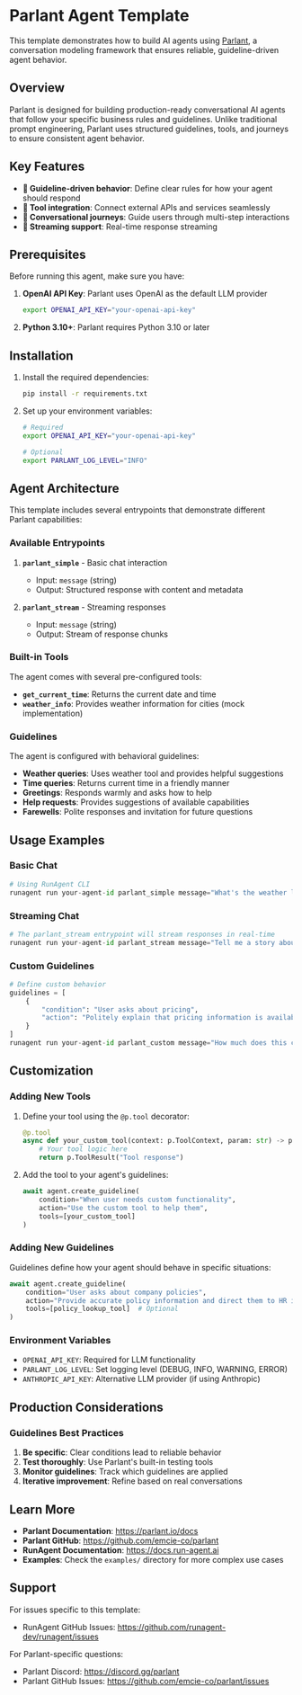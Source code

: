 # Parlant Agent Template

This template demonstrates how to build AI agents using [Parlant](https://parlant.io), a conversation modeling framework that ensures reliable, guideline-driven agent behavior.

## Overview

Parlant is designed for building production-ready conversational AI agents that follow your specific business rules and guidelines. Unlike traditional prompt engineering, Parlant uses structured guidelines, tools, and journeys to ensure consistent agent behavior.

## Key Features

- **🎯 Guideline-driven behavior**: Define clear rules for how your agent should respond
- **🔧 Tool integration**: Connect external APIs and services seamlessly
- **🧭 Conversational journeys**: Guide users through multi-step interactions
- **🌊 Streaming support**: Real-time response streaming

## Prerequisites

Before running this agent, make sure you have:

1. **OpenAI API Key**: Parlant uses OpenAI as the default LLM provider
   ```bash
   export OPENAI_API_KEY="your-openai-api-key"
   ```

2. **Python 3.10+**: Parlant requires Python 3.10 or later

## Installation

1. Install the required dependencies:
   ```bash
   pip install -r requirements.txt
   ```

2. Set up your environment variables:
   ```bash
   # Required
   export OPENAI_API_KEY="your-openai-api-key"
   
   # Optional
   export PARLANT_LOG_LEVEL="INFO"
   ```

## Agent Architecture

This template includes several entrypoints that demonstrate different Parlant capabilities:

### Available Entrypoints

1. **`parlant_simple`** - Basic chat interaction
   - Input: `message` (string)
   - Output: Structured response with content and metadata

2. **`parlant_stream`** - Streaming responses
   - Input: `message` (string)
   - Output: Stream of response chunks


### Built-in Tools

The agent comes with several pre-configured tools:

- **`get_current_time`**: Returns the current date and time
- **`weather_info`**: Provides weather information for cities (mock implementation)

### Guidelines

The agent is configured with behavioral guidelines:

- **Weather queries**: Uses weather tool and provides helpful suggestions
- **Time queries**: Returns current time in a friendly manner  
- **Greetings**: Responds warmly and asks how to help
- **Help requests**: Provides suggestions of available capabilities
- **Farewells**: Polite responses and invitation for future questions

## Usage Examples

### Basic Chat
```python
# Using RunAgent CLI
runagent run your-agent-id parlant_simple message="What's the weather like in Paris?"
```

### Streaming Chat
```python
# The parlant_stream entrypoint will stream responses in real-time
runagent run your-agent-id parlant_stream message="Tell me a story about AI"
```

### Custom Guidelines
```python
# Define custom behavior
guidelines = [
    {
        "condition": "User asks about pricing",
        "action": "Politely explain that pricing information is available on our website"
    }
]
runagent run your-agent-id parlant_custom message="How much does this cost?" guidelines=guidelines
```

## Customization

### Adding New Tools

1. Define your tool using the `@p.tool` decorator:
   ```python
   @p.tool
   async def your_custom_tool(context: p.ToolContext, param: str) -> p.ToolResult:
       # Your tool logic here
       return p.ToolResult("Tool response")
   ```

2. Add the tool to your agent's guidelines:
   ```python
   await agent.create_guideline(
       condition="When user needs custom functionality",
       action="Use the custom tool to help them",
       tools=[your_custom_tool]
   )
   ```

### Adding New Guidelines

Guidelines define how your agent should behave in specific situations:

```python
await agent.create_guideline(
    condition="User asks about company policies",
    action="Provide accurate policy information and direct them to HR if needed",
    tools=[policy_lookup_tool]  # Optional
)
```

### Environment Variables

- `OPENAI_API_KEY`: Required for LLM functionality
- `PARLANT_LOG_LEVEL`: Set logging level (DEBUG, INFO, WARNING, ERROR)
- `ANTHROPIC_API_KEY`: Alternative LLM provider (if using Anthropic)

## Production Considerations

### Guidelines Best Practices

1. **Be specific**: Clear conditions lead to reliable behavior
2. **Test thoroughly**: Use Parlant's built-in testing tools
3. **Monitor guidelines**: Track which guidelines are applied
4. **Iterative improvement**: Refine based on real conversations





## Learn More

- **Parlant Documentation**: https://parlant.io/docs
- **Parlant GitHub**: https://github.com/emcie-co/parlant
- **RunAgent Documentation**: https://docs.run-agent.ai
- **Examples**: Check the `examples/` directory for more complex use cases

## Support

For issues specific to this template:
- RunAgent GitHub Issues: https://github.com/runagent-dev/runagent/issues

For Parlant-specific questions:
- Parlant Discord: https://discord.gg/parlant  
- Parlant GitHub Issues: https://github.com/emcie-co/parlant/issues